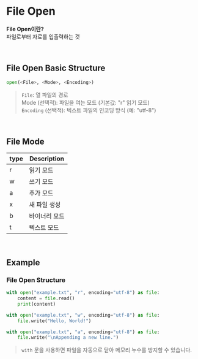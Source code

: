 # File Open
**File Open이란?** <br>
파일로부터 자료를 입출력하는 것

<br>

## File Open Basic Structure
```python
open(<File>, <Mode>, <Encoding>)
```
> `File`: 열 파일의 경로 <br> Mode (선택적): 파일을 여는 모드 (기본값: "r" 읽기 모드) <br> `Encoding` (선택적): 텍스트 파일의 인코딩 방식 (예: "utf-8")

<br>

## File Mode
|type|Description|
|---|---|
|r|읽기 모드|
|w|쓰기 모드|
|a|추가 모드|
|x|새 파일 생성|
|b|바이너리 모드|
|t|텍스트 모드|

<br>

## Example
### File Open Structure
```python
with open("example.txt", "r", encoding="utf-8") as file:
    content = file.read()
    print(content)
```
```python
with open("example.txt", "w", encoding="utf-8") as file:
    file.write("Hello, World!")

```
```python
with open("example.txt", "a", encoding="utf-8") as file:
    file.write("\nAppending a new line.")
```
> `with` 문을 사용하면 파일을 자동으로 닫아 메모리 누수를 방지할 수 있습니다.
